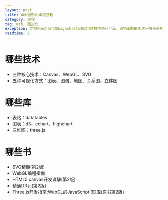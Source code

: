 ```yaml
---
layout: post
title: Web图形化编程整理
category: 编程
tag: Web, 图形化
exception: 之前用echart和highcharts做过4款数字统计产品，对Web图形化这一块还是相当了解的，今天简单整理一下
readtime: 6
---
```


# 哪些技术
* 三种核心技术：Canvas、WebGL、SVG
* 五种可视化方式：图表、图谱、地图、关系图、立体图

# 哪些库
* 表格：datatables
* 图表：d3、echart、highchart
* 三维图：three.js

# 哪些书
* SVG精髓(第2版)
* WebGL编程指南
* HTML5 canvas开发详解(第2版)
* 精通D3.js(第2版)
* Three.js开发指南:WebGL的JavaScript 3D库(原书第2版)


